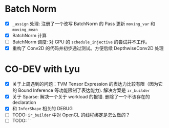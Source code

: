 # Batch Norm

- [x] `_assign` 处理: 注册了一个改写 BatchNorm 的 Pass 更新 `moving_var` 和 `moving_mean`
- [x] BatchNorm 计算
- [ ] BatchNorm 调度: 对 GPU 的 `schedule_injective` 的尝试并不工作。
- [x] 重构了 Conv2D 的代码并初步通过测试。方便后续 DepthwiseConv2D 处理

# CO-DEV with Lyu

- [x] 关于上周遇到的问题：TVM Tensor Expression 的表达力比较有限（因为它的 Bound Inference 等功能限制了表达能力). 解决方案是 `ir_builder`
- [x] 关于 Sparse: 解决一个关于 workload 的报错. 删除了一个不该存在的 declaration
- [x] 和 `InferShape` 相关的 DEBUG
- [ ] TODO: `ir_builder` 中对 OpenCL 的线程绑定是怎么做的？
- [ ] TODO: ``
